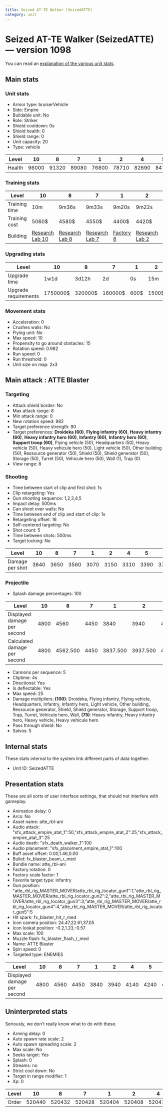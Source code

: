 ```yaml
---
title: Seized AT-TE Walker (SeizedATTE)
category: unit
---
```


# Seized AT-TE Walker (SeizedATTE) — version 1098

You can read an [explanation  of the various unit stats](unitexplained.md).

## Main stats

### Unit stats

  * Armor type: bruiserVehicle
  * Side: Empire
  * Buildable unit: No
  * Role: Striker
  * Shield cooldown: 0s
  * Shield health: 0
  * Shield range: 0
  * Unit capacity: 20
  * Type: vehicle

|Level |10   |8    |7    |1    |2    |4    |5    |9    |3    |6    |
|------|-----|-----|-----|-----|-----|-----|-----|-----|-----|-----|
|Health|96000|91320|89080|76800|78710|82690|84760|93630|80670|86890|


### Training stats

|Level        |10                                      |8                                      |7                                      |1                              |2                                      |4                                      |5                                      |9                                      |3                                      |6                                      |
|-------------|----------------------------------------|---------------------------------------|---------------------------------------|-------------------------------|---------------------------------------|---------------------------------------|---------------------------------------|---------------------------------------|---------------------------------------|---------------------------------------|
|Training time|10m                                     |9m36s                                  |9m33s                                  |9m20s                          |9m22s                                  |9m26s                                  |9m28s                                  |9m40s                                  |9m24s                                  |9m30s                                  |
|Training cost|5060$                                   |4580$                                  |4550$                                  |4400$                          |4420$                                  |4460$                                  |4490$                                  |4620$                                  |4440$                                  |4520$                                  |
|Building     |[Research Lab 10](empireOffenseLab.html)|[Research Lab 8](empireOffenseLab.html)|[Research Lab 7](empireOffenseLab.html)|[Factory 8](empireFactory.html)|[Research Lab 2](empireOffenseLab.html)|[Research Lab 4](empireOffenseLab.html)|[Research Lab 5](empireOffenseLab.html)|[Research Lab 9](empireOffenseLab.html)|[Research Lab 3](empireOffenseLab.html)|[Research Lab 6](empireOffenseLab.html)|


### Upgrading stats

|Level               |10      |8      |7      |1   |2    |4     |5     |9       |3    |6      |
|--------------------|--------|-------|-------|----|-----|------|------|--------|-----|-------|
|Upgrade time        |1w1d    |3d12h  |2d     |0s  |15m  |3h30m |8h    |5d      |1h   |1d     |
|Upgrade requirements|1750000$|320000$|160000$|600$|1500$|12500$|25000$|1000000$|4000$|100000$|


### Movement stats

  * Acceleration: 0
  * Crushes walls: No
  * Flying unit: No
  * Max speed: 10
  * Propensity to go around obstacles: 15
  * Rotation speed: 0.982
  * Run speed: 0
  * Run threshold: 0
  * Unit size on map: 2x3

## Main attack : ATTE Blaster

### Targeting

  * Attack shield border: No
  * Max attack range: 8
  * Min attack range: 0
  * New rotation speed: 982
  * Target preference strength: 90
  * Target preferences: **Droideka (60)**, **Flying infantry (60)**, **Heavy infantry (60)**, **Heavy infantry hero (60)**, **Infantry (60)**, **Infantry hero (60)**, **Support troop (60)**, Flying vehicle (50), Headquarters (50), Heavy vehicle (50), Heavy vehicule hero (50), Light vehicle (50), Other building (50), Ressource generator (50), Shield (50), Shield generator (50), Storage (50), Turret (50), Vehicule hero (50), Wall (1), Trap (0)
  * View range: 8

### Shooting

  * Time between start of clip and first shot: 1s
  * Clip retargeting: Yes
  * Gun shooting sequence: 1,2,3,4,5
  * Impact delay: 500ms
  * Can shoot over walls: No
  * Time between end of clip and start of clip: 1s
  * Retargeting offset: 16
  * Self-centered targeting: No
  * Shot count: 5
  * Time between shots: 500ms
  * Target locking: No

|Level          |10  |8   |7   |1   |2   |4   |5   |9   |3   |6   |
|---------------|----|----|----|----|----|----|----|----|----|----|
|Damage per shot|3840|3650|3560|3070|3150|3310|3390|3740|3230|3470|


### Projectile

  * Splash damage percentages: 100

|Level                       |10  |8       |7   |1       |2       |4       |5       |9   |3       |6       |
|----------------------------|----|--------|----|--------|--------|--------|--------|----|--------|--------|
|Displayed damage per second |4800|4560    |4450|3840    |3940    |4140    |4240    |4680|4040    |4340    |
|Calculated damage per second|4800|4562.500|4450|3837.500|3937.500|4137.500|4237.500|4675|4037.500|4337.500|


  * Cannons per sequence: 5
  * Cliptime: 4s
  * Directional: Yes
  * Is deflectable: Yes
  * Max speed: 25
  * Damage multipliers: **(100)**: Droideka, Flying infantry, Flying vehicle, Headquarters, Infantry, Infantry hero, Light vehicle, Other building, Ressource generator, Shield, Shield generator, Storage, Support troop, Trap, Turret, Vehicule hero, Wall, **(75)**: Heavy infantry, Heavy infantry hero, Heavy vehicle, Heavy vehicule hero
  * Pass through shield: No
  * Salvos: 5

## Internal stats

These stats internal to the system link different parts of data together.

  * Unit ID: SeizedATTE

## Presentation stats

These are all sorts of user interface settings, that should not interfere with gameplay.

  * Animation delay: 0
  * Arcs: No
  * Asset name: atte_rbl-ani
  * Audio attack: "sfx_attack_empire_atat_1":50,"sfx_attack_empire_atat_2":25,"sfx_attack_empire_atat_3":25
  * Audio death: "sfx_death_walker_1":100
  * Audio placement: "sfx_placement_empire_atat_1":100
  * Buff asset offset: 0.00,1.46,0.00
  * Bullet: fx_blaster_beam_r_med
  * Bundle name: atte_rbl-ani
  * Factory rotation: 0
  * Factory scale factor: 1
  * Favorite target type: infantry
  * Gun position: "atte_rbl_rig_MASTER_MOVER/atte_rbl_rig_locator_gun1":1,"atte_rbl_rig_MASTER_MOVER/atte_rbl_rig_locator_gun2":2,"atte_rbl_rig_MASTER_MOVER/atte_rbl_rig_locator_gun3":3,"atte_rbl_rig_MASTER_MOVER/atte_rbl_rig_locator_gun4":4,"atte_rbl_rig_MASTER_MOVER/atte_rbl_rig_locator_gun5":5
  * Hit spark: fx_blaster_hit_r_med
  * Icon camera position: 24.47,22.61,37.05
  * Icon lookat position: -0.2,1.23,-0.57
  * Max scale: 100
  * Muzzle flash: fx_blaster_flash_r_med
  * Name: ATTE Blaster
  * Spin speed: 0
  * Targeted type: ENEMIES

|Level                      |10  |8   |7   |1   |2   |4   |5   |9   |3   |6   |
|---------------------------|----|----|----|----|----|----|----|----|----|----|
|Displayed damage per second|4800|4560|4450|3840|3940|4140|4240|4680|4040|4340|


## Uninterpreted stats

Seriously, we don't really know what to do with these.

  * Arming delay: 0
  * Auto spawn rate scale: 2
  * Auto spawn spreading scale: 2
  * Max scale: No
  * Seeks target: Yes
  * Splash: 0
  * Streams: no
  * Strict cool down: No
  * Target in range modifier: 1
  * Xp: 0

|Level|10    |8     |7     |1     |2     |4     |5     |9     |3     |6     |
|-----|------|------|------|------|------|------|------|------|------|------|
|Order|520440|520432|520428|520404|520408|520416|520420|520436|520412|520424|


